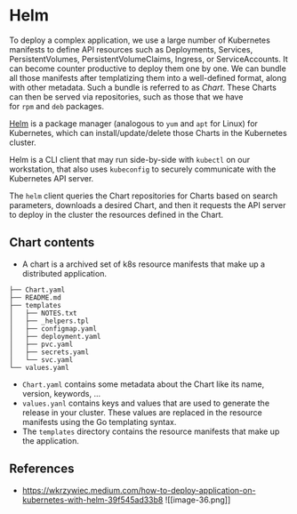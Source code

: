 # Helm
To deploy a complex application, we use a large number of Kubernetes manifests to define API resources such as Deployments, Services, PersistentVolumes, PersistentVolumeClaims, Ingress, or ServiceAccounts. It can become counter productive to deploy them one by one. We can bundle all those manifests after templatizing them into a well-defined format, along with other metadata. Such a bundle is referred to as _Chart_. These Charts can then be served via repositories, such as those that we have for `rpm` and `deb` packages. 

[Helm](https://helm.sh/) is a package manager (analogous to `yum` and `apt` for Linux) for Kubernetes, which can install/update/delete those Charts in the Kubernetes cluster.

Helm is a CLI client that may run side-by-side with `kubectl` on our workstation, that also uses `kubeconfig` to securely communicate with the Kubernetes API server. 

The `helm` client queries the Chart repositories for Charts based on search parameters, downloads a desired Chart, and then it requests the API server to deploy in the cluster the resources defined in the Chart.
## Chart contents
- A chart is a archived set of k8s resource manifests that make up a distributed application.
```
├── Chart.yaml  
├── README.md  
├── templates  
│   ├── NOTES.txt  
│   ├── _helpers.tpl  
│   ├── configmap.yaml  
│   ├── deployment.yaml  
│   ├── pvc.yaml  
│   ├── secrets.yaml  
│   └── svc.yaml  
└── values.yaml
```
- `Chart.yaml` contains some metadata about the Chart like its name, version, keywords, ...
- `values.yanl` contains keys and values that are used to generate the release in your cluster. These values are replaced in the resource manifests using the Go templating syntax.
- The `templates` directory contains the resource manifests that make up the application.
## References
- https://wkrzywiec.medium.com/how-to-deploy-application-on-kubernetes-with-helm-39f545ad33b8
![[image-36.png]]